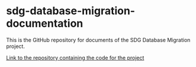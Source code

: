 # sdg-database-migration-documentation
This is the GitHub repository for documents of the SDG Database Migration project.

[Link to the repository containing the code for the project](https://github.com/kylehslee/nycdot-db-service)